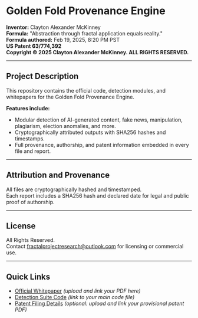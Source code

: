 # Golden Fold Provenance Engine

**Inventor:** Clayton Alexander McKinney  
**Formula:** "Abstraction through fractal application equals reality."  
**Formula authored:** Feb 19, 2025, 8:20 PM PST  
**US Patent 63/774,392**  
**Copyright © 2025 Clayton Alexander McKinney. ALL RIGHTS RESERVED.**

---

## Project Description

This repository contains the official code, detection modules, and whitepapers for the Golden Fold Provenance Engine.

**Features include:**
- Modular detection of AI-generated content, fake news, manipulation, plagiarism, election anomalies, and more.
- Cryptographically attributed outputs with SHA256 hashes and timestamps.
- Full provenance, authorship, and patent information embedded in every file and report.

---

## Attribution and Provenance

All files are cryptographically hashed and timestamped.  
Each report includes a SHA256 hash and declared date for legal and public proof of authorship.

---

## License

All Rights Reserved.  
Contact fractalprojectresearch@outlook.com for licensing or commercial use.

---

## Quick Links

- [Official Whitepaper](#) *(upload and link your PDF here)*
- [Detection Suite Code](#) *(link to your main code file)*
- [Patent Filing Details](#) *(optional: upload and link your provisional patent PDF)*
